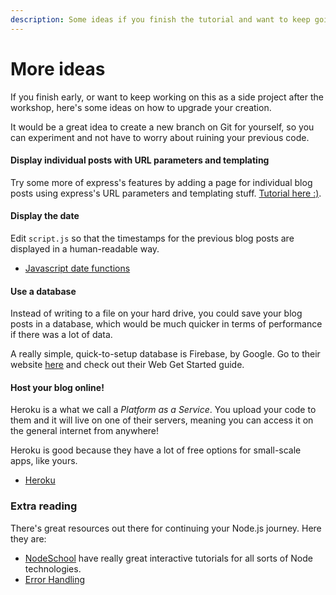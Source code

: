```yaml
---
description: Some ideas if you finish the tutorial and want to keep going!
---
```


# More ideas

If you finish early, or want to keep working on this as a side project after the workshop, here's some ideas on how to upgrade your creation.

It would be a great idea to create a new branch on Git for yourself, so you can experiment and not have to worry about ruining your previous code.

#### Display individual posts with URL parameters and templating

Try some more of express's features by adding a page for individual blog posts using express's URL parameters and templating stuff. [Tutorial here :\)](individual-blog-posts.md).

#### Display the date

Edit `script.js` so that the timestamps for the previous blog posts are displayed in a human-readable way.

* [Javascript date functions](http://www.w3schools.com/jsref/jsref_obj_date.asp)

#### Use a database

Instead of writing to a file on your hard drive, you could save your blog posts in a database, which would be much quicker in terms of performance if there was a lot of data.

A really simple, quick-to-setup database is Firebase, by Google. Go to their website [here](https://firebase.google.com/docs/) and check out their Web Get Started guide.

#### Host your blog online!

Heroku is a what we call a _Platform as a Service_. You upload your code to them and it will live on one of their servers, meaning you can access it on the general internet from anywhere!

Heroku is good because they have a lot of free options for small-scale apps, like yours.

* [Heroku](https://www.heroku.com/platform)

### Extra reading

There's great resources out there for continuing your Node.js journey. Here they are:

* [NodeSchool](https://github.com/node-girls/express-workshop/blob/master/nodeschool.io) have really great interactive tutorials for all sorts of Node technologies.
* [Error Handling](http://thenodeway.io/posts/understanding-error-first-callbacks/)

